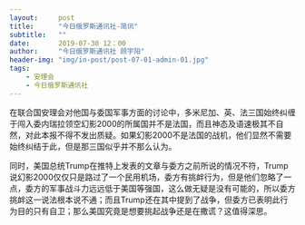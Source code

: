 ```yaml
---
layout:     post
title:      "今日俄罗斯通讯社-简讯"
subtitle:   ""
date:       2019-07-30 12：00
author:     "今日俄罗斯通讯社 顾宇阳"
header-img: "img/in-post/post-07-01-admin-01.jpg"
tags:
    - 安理会
    - 今日俄罗斯通讯社
---
```


在联合国安理会对他国与委国军事方面的讨论中，多米尼加、英、法三国始终纠缠于闯入委内瑞拉领空幻影2000的所属国并不是法国，而且神态及语速极其不自然，对此本报不得不发出质疑。如果幻影2000不是法国的战机，他们显然不需要始终纠结于此，但是那三国似乎并不那么认为。  

同时，美国总统Trump在推特上发表的文章与委方之前所说的情况不符，Trump说幻影2000仅仅只是路过了一个民用机场，委方有挑衅行为，但是他们忽略了一点，委方的军事战斗力远远低于美国等强国，这么做无疑是没有可能的，所以委方挑衅这一说法根本说不通；而且Trump还在其中提到了战争，但委方已表明此行为目的只有自卫；那么美国究竟是想要挑起战争还是在撒谎？这值得深思。
